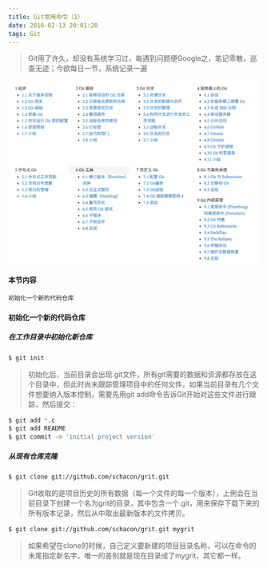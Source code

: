 ```yaml
---
title: Git常用命令（1）
date: 2016-02-13 20:01:20
tags: Git
---
```


> Git用了许久，却没有系统学习过，每遇到问题便Google之，笔记零散，巡查无迹；今欲每日一节，系统记录一遍

![git-task-list](/uploads/git-task-list.png)

#### 本节内容
```sh
初始化一个新的代码仓库
```

#### 初始化一个新的代码仓库

##### 在工作目录中初始化新仓库

```sh 
$ git init
```

> 初始化后，当前目录会出现.git文件，所有git需要的数据和资源都存放在这个目录中，但此时尚未跟踪管理项目中的任何文件。如果当前目录有几个文件想要纳入版本控制，需要先用git add命令告诉Git开始对这些文件进行跟踪，然后提交：

```sh 
$ git add *.c
$ git add README
$ git commit -m 'initial project version'
```

##### 从现有仓库克隆

```sh 
$ git clone git://github.com/schacon/grit.git
```

> Git收取的是项目历史的所有数据（每一个文件的每一个版本），上例会在当前目录下创建一个名为grit的目录，其中包含一个.git，用来保存下载下来的所有版本记录，然后从中取出最新版本的文件拷贝。

```sh 
$ git clone git://github.com/schacon/grit.git mygrit
```

> 如果希望在clone的时候，自己定义要新建的项目目录名称，可以在命令的末尾指定新名字。唯一的差别就是现在目录成了mygrit，其它都一样。
